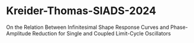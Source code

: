 # Kreider-Thomas-SIADS-2024
On the Relation Between Infinitesimal Shape Response Curves and Phase-Amplitude Reduction for Single and Coupled Limit-Cycle Oscillators
